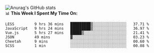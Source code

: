 
![Anurag's GitHub stats](https://github-readme-stats.vercel.app/api?username=supergczh&show_icons=true&theme=radical)
<br />
📊 **This Week I Spent My Time On:**

<!--START_SECTION:waka-->

```text
LESS         9 hrs 36 mins   █████████▒░░░░░░░░░░░░░░░   37.71 %
JavaScript   9 hrs 24 mins   █████████▒░░░░░░░░░░░░░░░   36.97 %
Vue.js       5 hrs 27 mins   █████▒░░░░░░░░░░░░░░░░░░░   21.41 %
JSON         49 mins         ▓░░░░░░░░░░░░░░░░░░░░░░░░   03.23 %
Cheetah      9 mins          ░░░░░░░░░░░░░░░░░░░░░░░░░   00.60 %
SCSS         1 min           ░░░░░░░░░░░░░░░░░░░░░░░░░   00.08 %
```

<!--END_SECTION:waka-->

